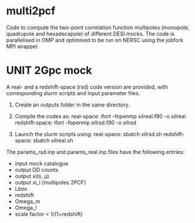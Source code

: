 # multi2pcf
Code to compute the two-point correlation function multipoles (monopole, quadrupole and hexadecapole) of different DESI mocks. 
The code is parallelised in OMP and optimised to be run on NERSC using the jobfork MPI wrapper. 

# UNIT 2Gpc mock
A real- and a redshift-space (rsd) code version are provided, with corresponding slurm scripts and input parameter files.

1) Create an outputs folder in the same directory.

2) Compile the codes as:
real-space: ifort -fopenmp xilreal.f90 -o xilreal
redshift-space: ifort -fopenmp xilrsd.f90 -o xilrsd

3) Launch the slurm scripts using:
real-space: sbatch xilrsd.sh
redshift-space: sbatch xilreal.sh

The params_rsd.inp and params_real.inp files have the following entries:
- input mock catalogue
- output DD counts
- output xi(s, μ)
- output xi_l (multipoles 2PCF)
- Lbox
- redshift
- Omega_m
- Omega_l
- scale factor = 1/(1+redshift)
